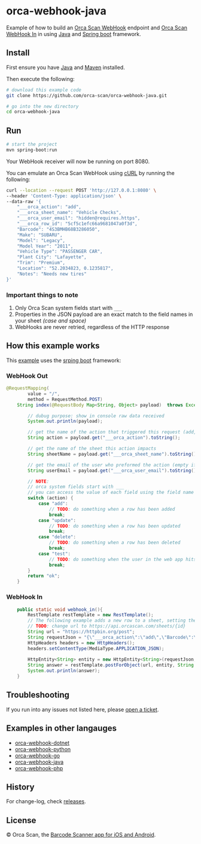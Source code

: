 # orca-webhook-java

Example of how to build an [Orca Scan WebHook](https://orcascan.com/docs/api/webhooks) endpoint and [Orca Scan WebHook In](https://orcascan.com/guides/how-to-update-orca-scan-from-your-system-4b249706) in using [Java](https://www.java.com/) and [Spring boot](https://spring.io/projects/spring-boot) framework.

## Install

First ensure you have [Java](https://www.java.com/) and [Maven](https://maven.apache.org/install.html) installed.

Then execute the following:

```bash
# download this example code
git clone https://github.com/orca-scan/orca-webhook-java.git

# go into the new directory
cd orca-webhook-java
```

## Run

```bash
# start the project
mvn spring-boot:run
```

Your WebHook receiver will now be running on port 8080.

You can emulate an Orca Scan WebHook using [cURL](https://dev.to/ibmdeveloper/what-is-curl-and-why-is-it-all-over-api-docs-9mh) by running the following:

```bash
curl --location --request POST 'http://127.0.0.1:8080' \
--header 'Content-Type: application/json' \
--data-raw '{
    "___orca_action": "add",
    "___orca_sheet_name": "Vehicle Checks",
    "___orca_user_email": "hidden@requires.https",
    "___orca_row_id": "5cf5c1efc66a9681047a0f3d",
    "Barcode": "4S3BMHB68B3286050",
    "Make": "SUBARU",
    "Model": "Legacy",
    "Model Year": "2011",
    "Vehicle Type": "PASSENGER CAR",
    "Plant City": "Lafayette",
    "Trim": "Premium",
    "Location": "52.2034823, 0.1235817",
    "Notes": "Needs new tires"
}'
```

### Important things to note

1. Only Orca Scan system fields start with `___`
2. Properties in the JSON payload are an exact match to the  field names in your sheet _(case and space)_
3. WebHooks are never retried, regardless of the HTTP response

## How this example works

This [example](Application.java) uses the [srping boot](https://spring.io/projects/spring-boot) framework:

### WebHook Out

```java
@RequestMapping(
        value = "/", 
        method = RequestMethod.POST)
    String index(@RequestBody Map<String, Object> payload)  throws Exception {

        // dubug purpose: show in console raw data received
        System.out.println(payload);

        // get the name of the action that triggered this request (add, update, delete, test)
        String action = payload.get("___orca_action").toString();

        // get the name of the sheet this action impacts
        String sheetName = payload.get("___orca_sheet_name").toString();

        // get the email of the user who preformed the action (empty if not HTTPS)
        String userEmail = payload.get("___orca_user_email").toString();

        // NOTE:
        // orca system fields start with ___
        // you can access the value of each field using the field name (data.Name, data.Barcode, data.Location)
        switch (action) {
            case "add":
                // TODO: do something when a row has been added
                break;
            case "update":
                // TODO: do something when a row has been updated
                break;
            case "delete":
                // TODO: do something when a row has been deleted
                break;
            case "test":
                // TODO: do something when the user in the web app hits the test button
                break;
        }
        return "ok";
    }
```

### WebHook In

```java
    public static void webhook_in(){
        RestTemplate restTemplate = new RestTemplate();
        // The following example adds a new row to a sheet, setting the value of Barcode, Name, Quantity and Description
        // TODO: change url to https://api.orcascan.com/sheets/{id}
        String url = "https://httpbin.org/post";
        String requestJson = "{\"___orca_action\":\"add\",\"Barcode\":\"0123456789\",\"Name\":\"New 1\",\"Quantity\":12,\"Description\":\"Add new row example\"}";
        HttpHeaders headers = new HttpHeaders();
        headers.setContentType(MediaType.APPLICATION_JSON);
        
        HttpEntity<String> entity = new HttpEntity<String>(requestJson,headers);
        String answer = restTemplate.postForObject(url, entity, String.class);
        System.out.println(answer);
    }
```

## Troubleshooting

If you run into any issues not listed here, please [open a ticket](https://github.com/orca-scan/orca-webhook-java/issues).

## Examples in other langauges
* [orca-webhook-dotnet](https://github.com/orca-scan/orca-webhook-dotnet)
* [orca-webhook-python](https://github.com/orca-scan/orca-webhook-python)
* [orca-webhook-go](https://github.com/orca-scan/orca-webhook-go)
* [orca-webhook-java](https://github.com/orca-scan/orca-webhook-java)
* [orca-webhook-php](https://github.com/orca-scan/orca-webhook-php)

## History

For change-log, check [releases](https://github.com/orca-scan/orca-webhook-node/releases).

## License

&copy; Orca Scan, the [Barcode Scanner app for iOS and Android](https://orcascan.com).